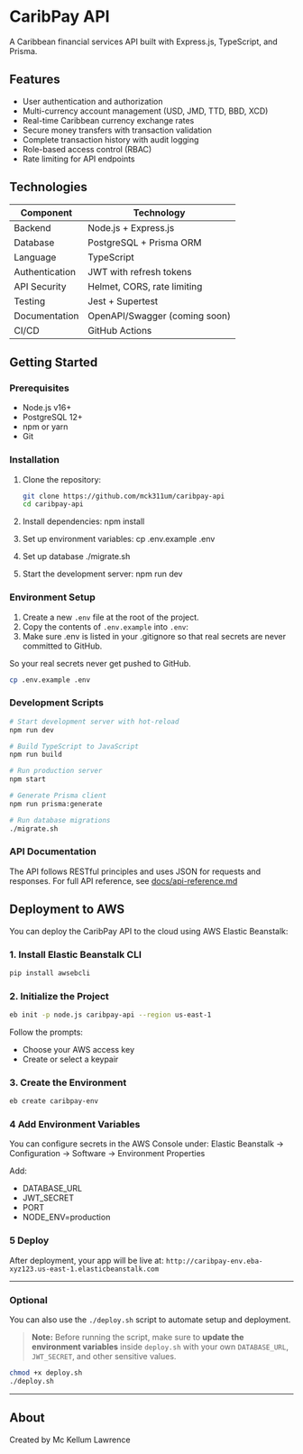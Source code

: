 # CaribPay API

A Caribbean financial services API built with Express.js, TypeScript, and Prisma.

## Features

- User authentication and authorization
- Multi-currency account management (USD, JMD, TTD, BBD, XCD)
- Real-time Caribbean currency exchange rates
- Secure money transfers with transaction validation
- Complete transaction history with audit logging
- Role-based access control (RBAC)
- Rate limiting for API endpoints

## Technologies

| Component      | Technology                    |
| -------------- | ----------------------------- |
| Backend        | Node.js + Express.js          |
| Database       | PostgreSQL + Prisma ORM       |
| Language       | TypeScript                    |
| Authentication | JWT with refresh tokens       |
| API Security   | Helmet, CORS, rate limiting   |
| Testing        | Jest + Supertest              |
| Documentation  | OpenAPI/Swagger (coming soon) |
| CI/CD          | GitHub Actions                |

## Getting Started

### Prerequisites

- Node.js v16+
- PostgreSQL 12+
- npm or yarn
- Git

### Installation

1. Clone the repository:

   ```bash
   git clone https://github.com/mck311um/caribpay-api
   cd caribpay-api
   ```

2. Install dependencies:
   npm install

3. Set up environment variables:
   cp .env.example .env

4. Set up database
   ./migrate.sh

5. Start the development server:
   npm run dev

### Environment Setup

1. Create a new `.env` file at the root of the project.
2. Copy the contents of `.env.example` into `.env`:
3. Make sure .env is listed in your .gitignore so that real secrets are never committed to GitHub.

So your real secrets never get pushed to GitHub.

```bash
cp .env.example .env
```

### Development Scripts

```bash
# Start development server with hot-reload
npm run dev

# Build TypeScript to JavaScript
npm run build

# Run production server
npm start

# Generate Prisma client
npm run prisma:generate

# Run database migrations
./migrate.sh

```

### API Documentation

The API follows RESTful principles and uses JSON for requests and responses.
For full API reference, see [docs/api-reference.md](docs/api-reference.md)

## Deployment to AWS

You can deploy the CaribPay API to the cloud using AWS Elastic Beanstalk:

### 1. Install Elastic Beanstalk CLI

```bash
pip install awsebcli
```

### 2. Initialize the Project
```bash
eb init -p node.js caribpay-api --region us-east-1
```
Follow the prompts:

- Choose your AWS access key
- Create or select a keypair

### 3. Create the Environment
```bash
eb create caribpay-env
```
### 4 Add Environment Variables

You can configure secrets in the AWS Console under:
Elastic Beanstalk → Configuration → Software → Environment Properties

Add:

- DATABASE_URL
- JWT_SECRET
- PORT
- NODE_ENV=production

### 5 Deploy

After deployment, your app will be live at:
`http://caribpay-env.eba-xyz123.us-east-1.elasticbeanstalk.com`

---

### Optional

You can also use the `./deploy.sh` script to automate setup and deployment.

> **Note:** Before running the script, make sure to **update the environment variables** inside `deploy.sh` with your own `DATABASE_URL`, `JWT_SECRET`, and other sensitive values.

```bash
chmod +x deploy.sh
./deploy.sh
```

---

## About

Created by Mc Kellum Lawrence
